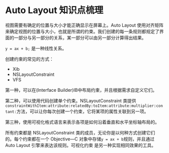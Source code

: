 # Auto Layout 知识点梳理


视图需要有确定的位置与大小才能正确显示在屏幕上。Auto Layout 使用对齐矩阵来确定视图的位置与大小，也就是所谓的约束。我们创建的每一条规则都规定了界面的一部分与另一部分的关系，某一部分可以由另一部分计算得出结果。

`y = ax + b;` 是一种线性关系。

创建约束的常见的方式：

* Xib
* NSLayoutConstraint
* VFS

第一种，可以在(Interface Builder)IB中布局约束，并且根据需求自定义它们。

第二种，可以使用代码创建单个约束。NSLayoutConstraint 类提供`constraintWithItem:attribute:relatedBy:toItem:attribute:multiplier:contant:`方法，可以让你每次创建一个约束，它将某项的属性关联到另一项。

第三种，使用可视化格式语言来表示各项是如何沿着垂直和水平坐标轴布局的。


所有约束都是 NSLayoutConstraint 类的成员，无论你是以何种方式创建它们的。每个约束都在一个 Objective—C 对象中存储`y = ax + b`规则，并且通过 Auto Layout 引擎来表达该规则。可视化约束 是另一种实现相同效果的工具。


